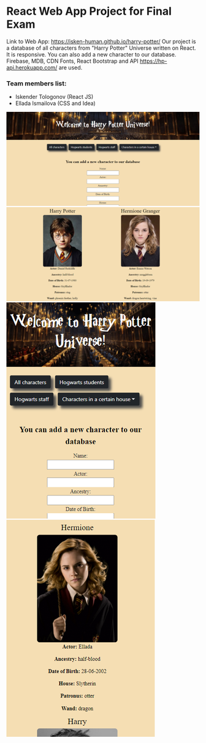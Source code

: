 # React Web App Project for Final Exam
Link to Web App: https://isken-human.github.io/harry-potter/
Our project is a database of all characters from "Harry Potter" Universe written on React. It is responsive.
You can also add a new character to our database. Firebase, MDB, CDN Fonts, React Bootstrap and API https://hp-api.herokuapp.com/ are used.
### **Team members list:**
- Iskender Tologonov (React JS) 
- Ellada Ismailova (CSS and Idea)

![This is an image](/screenshots/first.png)
![This is an image](/screenshots/second.png)
![This is an image](/screenshots/third.png)
![This is an image](/screenshots/fourth.png)




